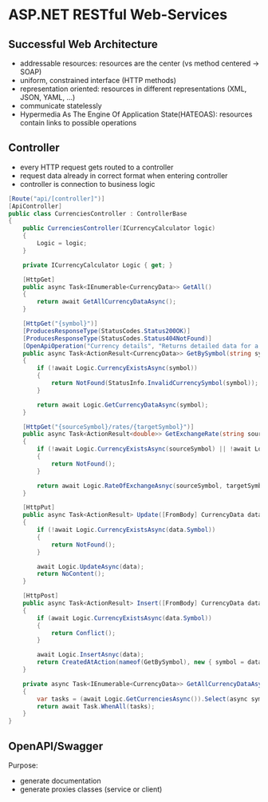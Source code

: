 # ASP.NET RESTful Web-Services

## Successful Web Architecture
* addressable resources: resources are the center (vs method centered -> SOAP)
* uniform, constrained interface (HTTP methods)
* representation oriented: resources in different representations (XML, JSON, YAML, ...)
* communicate statelessly
* Hypermedia As The Engine Of Application State(HATEOAS): resources contain links to possible operations

## Controller
* every HTTP request gets routed to a controller
* request data already in correct format when entering controller
* controller is connection to business logic
```cs
[Route("api/[controller]")]
[ApiController]
public class CurrenciesController : ControllerBase
{
    public CurrenciesController(ICurrencyCalculator logic)
    {
        Logic = logic;
    }

    private ICurrencyCalculator Logic { get; }

    [HttpGet]
    public async Task<IEnumerable<CurrencyData>> GetAll()
    {
        return await GetAllCurrencyDataAsync();
    }

    [HttpGet("{symbol}")]
    [ProducesResponseType(StatusCodes.Status200OK)]
    [ProducesResponseType(StatusCodes.Status404NotFound)]
    [OpenApiOperation("Currency details", "Returns detailed data for a given currency symbol")]
    public async Task<ActionResult<CurrencyData>> GetBySymbol(string symbol)
    {
        if (!await Logic.CurrencyExistsAsync(symbol))
        {
            return NotFound(StatusInfo.InvalidCurrencySymbol(symbol));
        }

        return await Logic.GetCurrencyDataAsync(symbol);
    }

    [HttpGet("{sourceSymbol}/rates/{targetSymbol}")]
    public async Task<ActionResult<double>> GetExchangeRate(string sourceSymbol, string targetSymbol)
    {
        if (!await Logic.CurrencyExistsAsync(sourceSymbol) || !await Logic.CurrencyExistsAsync(targetSymbol))
        {
            return NotFound();
        }

        return await Logic.RateOfExchangeAsnyc(sourceSymbol, targetSymbol);
    }

    [HttpPut]
    public async Task<ActionResult> Update([FromBody] CurrencyData data)
    {
        if (!await Logic.CurrencyExistsAsync(data.Symbol))
        {
            return NotFound();
        }

        await Logic.UpdateAsync(data);
        return NoContent();
    }

    [HttpPost]
    public async Task<ActionResult> Insert([FromBody] CurrencyData data)
    {
        if (await Logic.CurrencyExistsAsync(data.Symbol))
        {
            return Conflict();
        }

        await Logic.InsertAsnyc(data);
        return CreatedAtAction(nameof(GetBySymbol), new { symbol = data.Symbol }, null);
    }

    private async Task<IEnumerable<CurrencyData>> GetAllCurrencyDataAsync()
    {
        var tasks = (await Logic.GetCurrenciesAsync()).Select(async symbol => await Logic.GetCurrencyDataAsync(symbol));
        return await Task.WhenAll(tasks);
    }
}
```

## OpenAPI/Swagger
Purpose:
* generate documentation
* generate proxies classes (service or client)
